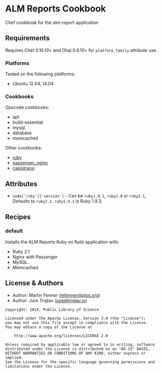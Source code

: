 ALM Reports Cookbook
===================

Chef cookbook for the alm-report application

Requirements
------------
Requires Chef 0.10.10+ and Ohai 0.6.10+ for `platform_family` attribute use.

### Platforms
Tested on the following platforms:

- Ubuntu 12.04, 14.04

### Cookbooks
Opscode cookbooks:

- apt
- build-essential
- mysql
- database
- memcached

Other cookbooks:

- [ruby](https://github.com/articlemetrics/ruby-cookbook)
- [passenger_nginx](https://github.com/articlemetrics/passenger_nginx-cookbook)
- [capistrano](https://github.com/articlemetrics/capistrano-cookbook)

Attributes
----------
* `node['ruby']['version']` - Can be `ruby1.9.1`, `ruby2.0` or `ruby2.1`, Defaults to `ruby2.1`. `ruby1.9.1` is Ruby 1.9.3.


Recipes
-------
### default
Installs the ALM Reports Ruby on Rails application with:

- Ruby 2.1
- Nginx with Passenger
- MySQL.
- Memcached


License & Authors
-----------------
- Author: Martin Fenner (<mfenner@plos.org>)
- Author: Jure Triglav (<jure@triglav.io>)

```text
Copyright: 2014, Public Library of Science

Licensed under the Apache License, Version 2.0 (the "License");
you may not use this file except in compliance with the License.
You may obtain a copy of the License at

    http://www.apache.org/licenses/LICENSE-2.0

Unless required by applicable law or agreed to in writing, software
distributed under the License is distributed on an "AS IS" BASIS,
WITHOUT WARRANTIES OR CONDITIONS OF ANY KIND, either express or implied.
See the License for the specific language governing permissions and
limitations under the License.
```
